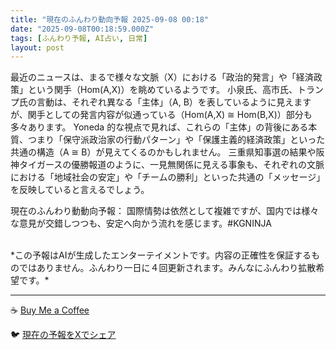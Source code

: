 ```yaml
---
title: "現在のふんわり動向予報 2025-09-08 00:18"
date: "2025-09-08T00:18:59.000Z"
tags: [ふんわり予報, AI占い, 日常]
layout: post
---
```


最近のニュースは、まるで様々な文脈（X）における「政治的発言」や「経済政策」という関手（Hom(A,X)）を眺めているようです。  小泉氏、高市氏、トランプ氏の言動は、それぞれ異なる「主体」（A, B）を表しているように見えますが、関手としての発言内容が似通っている（Hom(A,X) ≅ Hom(B,X)）部分も多々あります。  Yoneda 的な視点で見れば、これらの「主体」の背後にある本質、つまり「保守派政治家の行動パターン」や「保護主義的経済政策」といった共通の構造（A ≅ B）が見えてくるのかもしれません。  三重県知事選の結果や阪神タイガースの優勝報道のように、一見無関係に見える事象も、それぞれの文脈における「地域社会の安定」や「チームの勝利」といった共通の「メッセージ」を反映していると言えるでしょう。


現在のふんわり動動向予報：
国際情勢は依然として複雑ですが、国内では様々な意見が交錯しつつも、安定へ向かう流れを感じます。#KGNINJA

<br>
*この予報はAIが生成したエンターテイメントです。内容の正確性を保証するものではありません。ふんわり一日に４回更新されます。みんなにふんわり拡散希望です。*

---
☕️ [Buy Me a Coffee](https://www.buymeacoffee.com/kgninja)

🐦 [現在の予報をXでシェア](https://twitter.com/intent/tweet?text=%E7%8F%BE%E5%9C%A8%E3%81%AE%E3%81%B5%E3%82%93%E3%82%8F%E3%82%8A%E4%BA%88%E5%A0%B1%3A%20%E3%80%8C%E6%9C%80%E8%BF%91%E3%81%AE%E3%83%8B%E3%83%A5%E3%83%BC%E3%82%B9%E3%81%AF%E3%80%81%E3%81%BE%E3%82%8B%E3%81%A7%E6%A7%98%E3%80%85%E3%81%AA%E6%96%87%E8%84%88%EF%BC%88X%EF%BC%89%E3%81%AB%E3%81%8A%E3%81%91%E3%82%8B%E3%80%8C%E6%94%BF%E6%B2%BB%E7%9A%84%E7%99%BA%E8%A8%80%E3%80%8D%E3%82%84%E3%80%8C%E7%B5%8C%E6%B8%88%E6%94%BF%E7%AD%96%E3%80%8D%E3%81%A8%E3%81%84%E3%81%86%E9%96%A2%E6%89%8B%EF%BC%88Hom(A%2CX)%EF%BC%89%E3%82%92%E7%9C%BA%E3%82%81%E3%81%A6%E3%81%84%E3%82%8B%E3%82%88%E3%81%86%E3%81%A7%E3%81%99%E3%80%82%E3%80%8D%23KGNINJA%20%E7%B6%9A%E3%81%8D%E3%81%AF%E3%83%96%E3%83%AD%E3%82%B0%E3%81%A7%EF%BC%81%F0%9F%91%87&url=https%3A%2F%2Fkg-ninja.github.io%2FFunwariyoso%2F)
